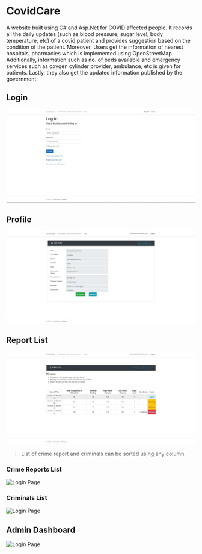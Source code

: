 # CovidCare
A website built using C# and Asp.Net for COVID affected people. It records all the daily updates (such as blood pressure, sugar level, body temperature, etc) of a covid patient and provides suggestion based on
the condition of the patient. Moreover, Users get the information of nearest hospitals, pharmacies which is implemented using OpenStreetMap.
Additionally, information such as no. of beds available and emergency services such as oxygen cylinder provider, ambulance, etc is given for patients.
Lastly, they also get the updated information published by the government.

## Login
![Login_Page](Images/covidcare_login.JPG)

## Profile
![Login Page](Images/covidcare_profile.JPG)

## Report List
![Login Page](Images/covidcare_reportlist.JPG)
>List of crime report and criminals can be sorted using any column.
### Crime Reports List
![Login Page](static/images/dashboard.PNG)
### Criminals List
![Login Page](static/images/list_of_criminals.PNG)

## Admin Dashboard
![Login Page](static/images/admin-dashboard.PNG)
